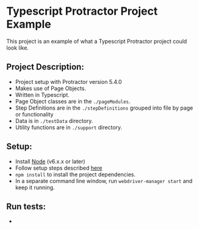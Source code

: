 # Typescript Protractor Project Example

This project is an example of what a Typescript Protractor project could look like.

## Project Description:

-   Project setup with Protractor version 5.4.0
-   Makes use of Page Objects.
-   Written in Typescript.
-   Page Object classes are in the `./pageModules`.
-   Step Definitions are in the `./stepDefinitions` grouped into file by page or functionality
-   Data is in `./testData` directory.
-   Utility functions are in `./support` directory.

## Setup:

-   Install [Node](http://nodejs.org) (v6.x.x or later)
-   Follow setup steps described [here](http://www.protractortest.org/#/tutorial#setup)
-   `npm install` to install the project dependencies.
-   In a separate command line window, run `webdriver-manager start` and keep it running.

## Run tests:

-

